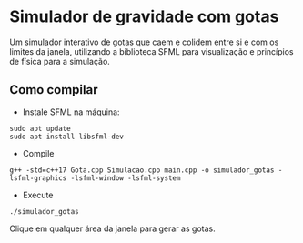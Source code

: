 # Simulador de gravidade com gotas
Um simulador interativo de gotas que caem e colidem entre si e com os limites da janela, utilizando a biblioteca SFML para visualização e princípios de física para a simulação.
## Como compilar

- Instale SFML na máquina:
``` 
sudo apt update
sudo apt install libsfml-dev
```

- Compile
```
g++ -std=c++17 Gota.cpp Simulacao.cpp main.cpp -o simulador_gotas -lsfml-graphics -lsfml-window -lsfml-system
```

- Execute
```
./simulador_gotas
```

Clique em qualquer área da janela para gerar as gotas.
